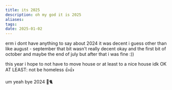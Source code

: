 ```yaml
---
title: its 2025
description: oh my god it is 2025
aliases: 
tags: 
date: 2025-01-02
---
```

erm i dont have anything to say about 2024 it was decent i guess
other than like august - september
that bit wasn't really decent
okay and the first bit of october and maybe the end of july
but after that i was fine :))

this year i hope to
not have to move house
or at least to a nice house idk
OK AT LEAST: not be homeless 👍👍

um yeah
bye 2024
🎷🐈